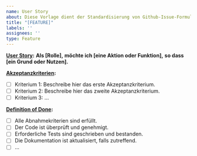 ```yaml
---
name: User Story
about: Diese Vorlage dient der Standardisierung von Github-Issue-Formulierungen für User Stories
title: "[FEATURE]"
labels: ''
assignees: ''
type: Feature
---
```


**[User Story](https://www.atlassian.com/agile/project-management/user-stories):**
**Als [Rolle],**
**möchte ich [eine Aktion oder Funktion],**
**so dass [ein Grund oder Nutzen].**

**[Akzeptanzkriterien](https://www.atlassian.com/work-management/project-management/acceptance-criteria):**
- [ ] Kriterium 1: Beschreibe hier das erste Akzeptanzkriterium.
- [ ] Kriterium 2: Beschreibe hier das zweite Akzeptanzkriterium.
- [ ] Kriterium 3: ...

**[Definition of Done](https://www.atlassian.com/agile/project-management/definition-of-done):** 
- [ ] Alle Abnahmekriterien sind erfüllt.
- [ ] Der Code ist überprüft und genehmigt.
- [ ] Erforderliche Tests sind geschrieben und bestanden.
- [ ] Die Dokumentation ist aktualisiert, falls zutreffend.
- [ ] ...
